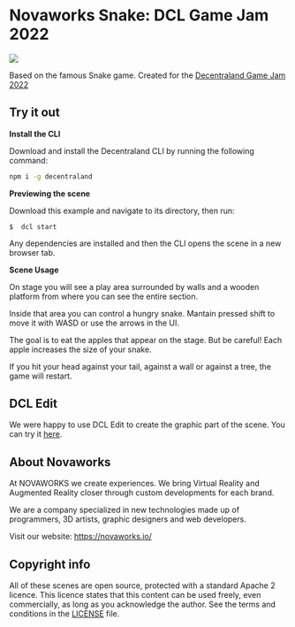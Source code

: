 # Novaworks Snake: DCL Game Jam 2022

![](preview.gif)

Based on the famous Snake game. Created for the [Decentraland Game Jam 2022](https://decentraland.org/blog/announcements/the-2022-decentraland-game-jam-is-here/) 

## Try it out

**Install the CLI**

Download and install the Decentraland CLI by running the following command:

```bash
npm i -g decentraland
```

**Previewing the scene**

Download this example and navigate to its directory, then run:

```
$  dcl start
```

Any dependencies are installed and then the CLI opens the scene in a new browser tab.

**Scene Usage**

On stage you will see a play area surrounded by walls and a wooden platform from where you can see the entire section.

Inside that area you can control a hungry snake. Mantain pressed shift to move it with WASD or use the arrows in the UI.

The goal is to eat the apples that appear on the stage. But be careful! Each apple increases the size of your snake.

If you hit your head against your tail, against a wall or against a tree, the game will restart.

## DCL Edit

We were happy to use DCL Edit to create the graphic part of the scene. You can try it [here](https://dcl-edit.com/).

## About Novaworks

At NOVAWORKS we create experiences. We bring Virtual Reality and Augmented Reality closer through custom developments for each brand.

We are a company specialized in new technologies made up of programmers, 3D artists, graphic designers and web developers.

Visit our website: https://novaworks.io/

## Copyright info

All of these scenes are open source, protected with a standard Apache 2 licence. This licence states that this content can be used freely, even commercially, as long as you acknowledge the author. See the terms and conditions in the [LICENSE](/LICENSE) file.